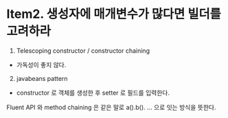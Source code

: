 # Item2. 생성자에 매개변수가 많다면 빌더를 고려하라

1. Telescoping constructor / constructor chaining
  - 가독성이 좋지 않다.
    
2. javabeans pattern
  - constructor 로 객체를 생성한 후 setter 로 필드를 입력한다.

Fluent API 와 method chaining 은 같은 말로 a().b(). ... 으로 잇는 방식을 뜻한다.
